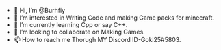 - 👋 Hi, I’m @Burhfiy
- 👀 I’m interested in Writing Code and making Game packs for minecraft.
- 🌱 I’m currently learning Cpp or say C++.
- 💞️ I’m looking to collaborate on Making Games.
- 📫 How to reach me Thorugh MY Discord ID-Goki25#5803.

<!---
Burhfiy/Burhfiy is a ✨ special ✨ repository because its `README.md` (this file) appears on your GitHub profile.
You can click the Preview link to take a look at your changes.
--->
